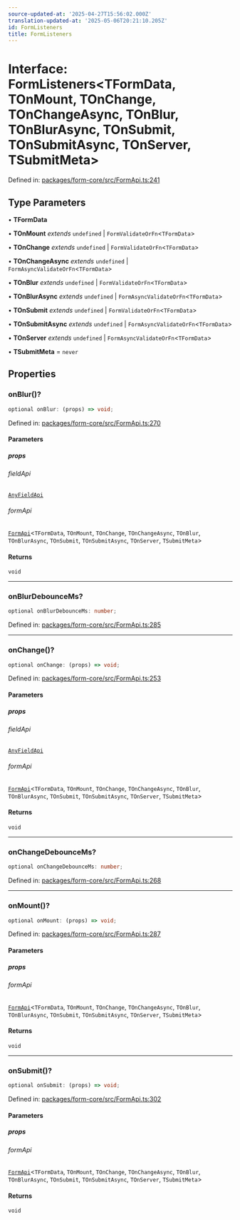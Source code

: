 ```yaml
---
source-updated-at: '2025-04-27T15:56:02.000Z'
translation-updated-at: '2025-05-06T20:21:10.205Z'
id: FormListeners
title: FormListeners
---
```


<!-- DO NOT EDIT: this page is autogenerated from the type comments -->

# Interface: FormListeners\<TFormData, TOnMount, TOnChange, TOnChangeAsync, TOnBlur, TOnBlurAsync, TOnSubmit, TOnSubmitAsync, TOnServer, TSubmitMeta\>

Defined in: [packages/form-core/src/FormApi.ts:241](https://github.com/TanStack/form/blob/main/packages/form-core/src/FormApi.ts#L241)

## Type Parameters

• **TFormData**

• **TOnMount** *extends* `undefined` \| `FormValidateOrFn`\<`TFormData`\>

• **TOnChange** *extends* `undefined` \| `FormValidateOrFn`\<`TFormData`\>

• **TOnChangeAsync** *extends* `undefined` \| `FormAsyncValidateOrFn`\<`TFormData`\>

• **TOnBlur** *extends* `undefined` \| `FormValidateOrFn`\<`TFormData`\>

• **TOnBlurAsync** *extends* `undefined` \| `FormAsyncValidateOrFn`\<`TFormData`\>

• **TOnSubmit** *extends* `undefined` \| `FormValidateOrFn`\<`TFormData`\>

• **TOnSubmitAsync** *extends* `undefined` \| `FormAsyncValidateOrFn`\<`TFormData`\>

• **TOnServer** *extends* `undefined` \| `FormAsyncValidateOrFn`\<`TFormData`\>

• **TSubmitMeta** = `never`

## Properties

### onBlur()?

```ts
optional onBlur: (props) => void;
```

Defined in: [packages/form-core/src/FormApi.ts:270](https://github.com/TanStack/form/blob/main/packages/form-core/src/FormApi.ts#L270)

#### Parameters

##### props

###### fieldApi

[`AnyFieldApi`](../type-aliases/anyfieldapi.md)

###### formApi

[`FormApi`](../classes/formapi.md)\<`TFormData`, `TOnMount`, `TOnChange`, `TOnChangeAsync`, `TOnBlur`, `TOnBlurAsync`, `TOnSubmit`, `TOnSubmitAsync`, `TOnServer`, `TSubmitMeta`\>

#### Returns

`void`

***

### onBlurDebounceMs?

```ts
optional onBlurDebounceMs: number;
```

Defined in: [packages/form-core/src/FormApi.ts:285](https://github.com/TanStack/form/blob/main/packages/form-core/src/FormApi.ts#L285)

***

### onChange()?

```ts
optional onChange: (props) => void;
```

Defined in: [packages/form-core/src/FormApi.ts:253](https://github.com/TanStack/form/blob/main/packages/form-core/src/FormApi.ts#L253)

#### Parameters

##### props

###### fieldApi

[`AnyFieldApi`](../type-aliases/anyfieldapi.md)

###### formApi

[`FormApi`](../classes/formapi.md)\<`TFormData`, `TOnMount`, `TOnChange`, `TOnChangeAsync`, `TOnBlur`, `TOnBlurAsync`, `TOnSubmit`, `TOnSubmitAsync`, `TOnServer`, `TSubmitMeta`\>

#### Returns

`void`

***

### onChangeDebounceMs?

```ts
optional onChangeDebounceMs: number;
```

Defined in: [packages/form-core/src/FormApi.ts:268](https://github.com/TanStack/form/blob/main/packages/form-core/src/FormApi.ts#L268)

***

### onMount()?

```ts
optional onMount: (props) => void;
```

Defined in: [packages/form-core/src/FormApi.ts:287](https://github.com/TanStack/form/blob/main/packages/form-core/src/FormApi.ts#L287)

#### Parameters

##### props

###### formApi

[`FormApi`](../classes/formapi.md)\<`TFormData`, `TOnMount`, `TOnChange`, `TOnChangeAsync`, `TOnBlur`, `TOnBlurAsync`, `TOnSubmit`, `TOnSubmitAsync`, `TOnServer`, `TSubmitMeta`\>

#### Returns

`void`

***

### onSubmit()?

```ts
optional onSubmit: (props) => void;
```

Defined in: [packages/form-core/src/FormApi.ts:302](https://github.com/TanStack/form/blob/main/packages/form-core/src/FormApi.ts#L302)

#### Parameters

##### props

###### formApi

[`FormApi`](../classes/formapi.md)\<`TFormData`, `TOnMount`, `TOnChange`, `TOnChangeAsync`, `TOnBlur`, `TOnBlurAsync`, `TOnSubmit`, `TOnSubmitAsync`, `TOnServer`, `TSubmitMeta`\>

#### Returns

`void`
